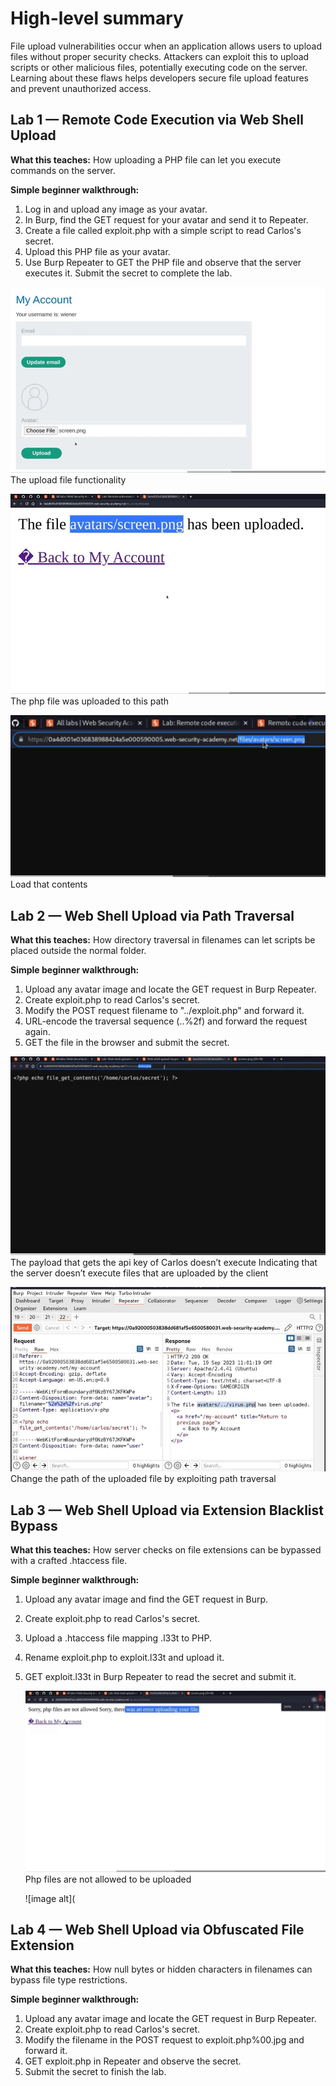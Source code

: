 # High-level summary

File upload vulnerabilities occur when an application allows users to upload files without proper security checks. Attackers can exploit this to upload scripts or other malicious files, potentially executing code on the server. Learning about these flaws helps developers secure file upload features and prevent unauthorized access.

## Lab 1 — Remote Code Execution via Web Shell Upload

**What this teaches:** How uploading a PHP file can let you execute commands on the server.

**Simple beginner walkthrough:**

1. Log in and upload any image as your avatar.
2. In Burp, find the GET request for your avatar and send it to Repeater.
3. Create a file called exploit.php with a simple script to read Carlos's secret.
4. Upload this PHP file as your avatar.
5. Use Burp Repeater to GET the PHP file and observe that the server executes it. Submit the secret to complete the lab.

![image alt](https://github.com/Lispectree/web-sec/blob/c10e6e163d1717c993e22c517da142ea97904a11/web-security-labs/labs/file-upload/FILE%20UPLOAD%20LAB1%20PHOTO1.jpg)
The upload file functionality


![image alt](https://github.com/Lispectree/web-sec/blob/b0c57815d6b9c77680be2bef5d531fe2a0e4323a/web-security-labs/labs/file-upload/FILE%20UPLOAD%20LAB1%20PHOTO2.jpg)
The php file was uploaded to this path


![image alt](https://github.com/Lispectree/web-sec/blob/0f169bec9b759024c56916d465368b664f04a384/web-security-labs/labs/file-upload/FILE%20UPLOAD%20LAB1%20PHOTO3.jpg)
Load that contents





## Lab 2 — Web Shell Upload via Path Traversal

**What this teaches:** How directory traversal in filenames can let scripts be placed outside the normal folder.

**Simple beginner walkthrough:**

1. Upload any avatar image and locate the GET request in Burp Repeater.
2. Create exploit.php to read Carlos's secret.
3. Modify the POST request filename to "../exploit.php" and forward it.
4. URL-encode the traversal sequence (..%2f) and forward the request again.
5. GET the file in the browser and submit the secret.

![image alt](https://github.com/Lispectree/web-sec/blob/f207f04b8baecce883c29f7dc94890073ddb69dc/web-security-labs/labs/file-upload/FILE%20UPLOAD%20LAB2%20PHOTO1.jpg)
The payload that gets the api key of Carlos doesn’t execute 
Indicating that the server doesn’t execute files that are uploaded by the client


![image alt](https://github.com/Lispectree/web-sec/blob/1abe727876de4b8a56d5675b01d1bacb5ba52dd2/web-security-labs/labs/file-upload/FILE%20UPLOAD%20LAB2%20PHOTO2.jpg)
Change the path of the uploaded file by exploiting path traversal


## Lab 3 — Web Shell Upload via Extension Blacklist Bypass

**What this teaches:** How server checks on file extensions can be bypassed with a crafted .htaccess file.

**Simple beginner walkthrough:**

1. Upload any avatar image and find the GET request in Burp.
2. Create exploit.php to read Carlos's secret.
3. Upload a .htaccess file mapping .l33t to PHP.
4. Rename exploit.php to exploit.l33t and upload it.
5. GET exploit.l33t in Burp Repeater to read the secret and submit it.

   ![image alt](https://github.com/Lispectree/web-sec/blob/4b9dc8546d3f54b0f28d8b87d620f4dc6ba529c3/web-security-labs/labs/file-upload/FILE%20UPLOAD%20LAB3%20PHOTO1.jpg)
   Php files are not allowed to be uploaded


   ![image alt](





## Lab 4 — Web Shell Upload via Obfuscated File Extension

**What this teaches:** How null bytes or hidden characters in filenames can bypass file type restrictions.

**Simple beginner walkthrough:**

1. Upload any avatar image and locate the GET request in Burp Repeater.
2. Create exploit.php to read Carlos's secret.
3. Modify the filename in the POST request to exploit.php%00.jpg and forward it.
4. GET exploit.php in Repeater and observe the secret.
5. Submit the secret to finish the lab.



